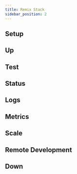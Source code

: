 ```yaml
---
title: Remix Stack
sidebar_position: 2
---
```


## Setup

## Up

## Test

## Status

## Logs

## Metrics

## Scale

## Remote Development

## Down
